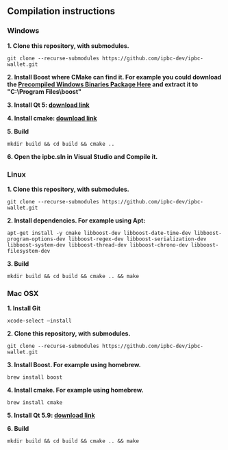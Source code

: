 Compilation instructions
------------------------

### Windows

**1. Clone this repository, with submodules.**

```
git clone --recurse-submodules https://github.com/ipbc-dev/ipbc-wallet.git
```

**2. Install Boost where CMake can find it. For example you could download the [Precompiled Windows Binaries Package Here](https://sourceforge.net/projects/boost/files/boost-binaries/1.66.0/boost_1_66_0-bin-msvc-all-32-64.7z/download) and extract it to "C:\Program Files\boost"**

**3. Install Qt 5: [download link](http://qt.io/download)**

**4. Install cmake: [download link](https://cmake.org/download/)**

**5. Build**

```
mkdir build && cd build && cmake ..
```

**6. Open the ipbc.sln in Visual Studio and Compile it.**

### Linux

**1. Clone this repository, with submodules.**

```
git clone --recurse-submodules https://github.com/ipbc-dev/ipbc-wallet.git
```

**2. Install dependencies. For example using Apt:**

```
apt-get install -y cmake libboost-dev libboost-date-time-dev libboost-program-options-dev libboost-regex-dev libboost-serialization-dev libboost-system-dev libboost-thread-dev libboost-chrono-dev libboost-filesystem-dev
```

**3. Build**

```
mkdir build && cd build && cmake .. && make
```

### Mac OSX

**1. Install Git**

```
xcode-select —install
```

**2. Clone this repository, with submodules.**

```
git clone --recurse-submodules https://github.com/ipbc-dev/ipbc-wallet.git
```

**3. Install Boost. For example using homebrew.**

```
brew install boost
```

**4. Install cmake. For example using homebrew.**

```
brew install cmake
```

**5. Install Qt 5.9: [download link](http://qt.io/download)**

**6. Build**

```
mkdir build && cd build && cmake .. && make
```
